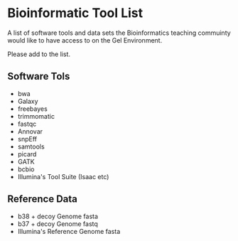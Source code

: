 # Bioinformatic Tool List

A list of software tools and data sets the Bioinformatics teaching commuinty would like to have access to on the Gel Environment.

Please add to the list.
 
## Software Tols

 - bwa
 - Galaxy  
 - freebayes  
 - trimmomatic  
 - fastqc  
 - Annovar  
 - snpEff  
 - samtools  
 - picard  
 - GATK  
 - bcbio  
 - Illumina's Tool Suite (Isaac etc)
 
 
## Reference Data

 - b38 + decoy Genome fasta 
 - b37 + decoy Genome fastq
 - Illumina's Reference Genome fasta

